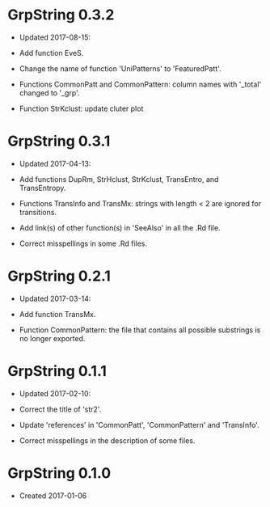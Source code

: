 # GrpString 0.3.2

* Updated 2017-08-15:

* Add function EveS.

* Change the name of function 'UniPatterns' to 'FeaturedPatt'.

* Functions CommonPatt and CommonPattern: column names with '_total' changed to '_grp'.

* Function StrKclust: update cluter plot


# GrpString 0.3.1

* Updated 2017-04-13:

* Add functions DupRm, StrHclust, StrKclust, TransEntro, and TransEntropy.

* Functions TransInfo and TransMx: strings with length < 2 are ignored for transitions.

* Add link(s) of other function(s) in 'SeeAlso' in all the .Rd file.

* Correct misspellings in some .Rd files.


# GrpString 0.2.1

* Updated 2017-03-14:

* Add function TransMx.

* Function CommonPattern: the file that contains all possible substrings is no longer exported.


# GrpString 0.1.1

* Updated 2017-02-10:

* Correct the title of 'str2'.

* Update 'references' in 'CommonPatt', 'CommonPattern' and 'TransInfo'.

* Correct misspellings in the description of some files. 


# GrpString 0.1.0

* Created 2017-01-06